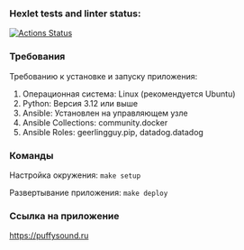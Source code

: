 ### Hexlet tests and linter status:
[![Actions Status](https://github.com/VladyBarvy/devops-for-programmers-project-76/actions/workflows/hexlet-check.yml/badge.svg)](https://github.com/VladyBarvy/devops-for-programmers-project-76/actions)


### Требования

Требованию к установке и запуску приложения:

1. Операционная система: Linux (рекомендуется Ubuntu)
2. Python: Версия 3.12 или выше
3. Ansible: Установлен на управляющем узле
4. Ansible Collections: community.docker
6. Ansible Roles: geerlingguy.pip, datadog.datadog

### Команды

Настройка окружения: `make setup`

Развертывание приложения: `make deploy`

### Ссылка на приложение

https://puffysound.ru
